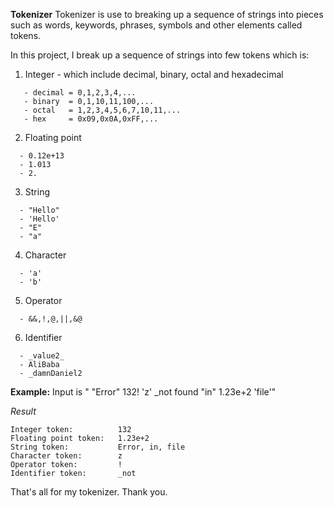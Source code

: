 **Tokenizer**
Tokenizer is use to breaking up a sequence of strings into pieces such as words, keywords, phrases, symbols and other elements called tokens. 

In this project, I break up a sequence of strings into few tokens which is:
1. Integer - which include decimal, binary, octal and hexadecimal
````
   - decimal = 0,1,2,3,4,...
   - binary  = 0,1,10,11,100,...
   - octal   = 1,2,3,4,5,6,7,10,11,...
   - hex     = 0x09,0x0A,0xFF,...
````
2. Floating point
```
  - 0.12e+13
  - 1.013
  - 2.
```
3. String
````
  - "Hello"
  - 'Hello'
  - "E"
  - "a"
````
4. Character
```
  - 'a'
  - 'b'
```
5. Operator
```
  - &&,!,@,||,&@
```
6. Identifier
```
  - _value2_
  - AliBaba
  - _damnDaniel2
```

**Example:**
Input is " "Error" 132!  'z'   _not found  "in"  1.23e+2  'file'"

*Result*
``````
Integer token:          132
Floating point token:   1.23e+2
String token:           Error, in, file
Character token:        z
Operator token:         !
Identifier token:       _not
``````

That's all for my tokenizer. Thank you.
